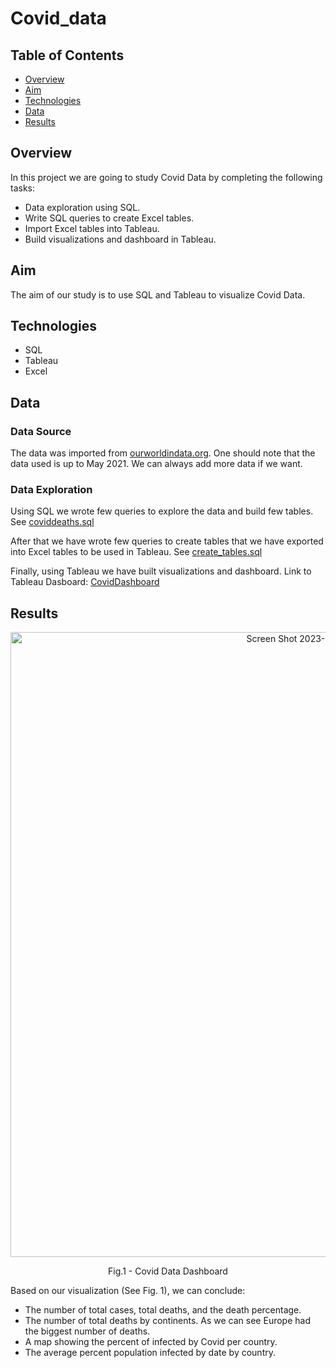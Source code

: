 # Covid_data

## Table of Contents 
* [Overview](#overview)
* [Aim](#aim)
* [Technologies](#technologies)
* [Data](#data)
* [Results](#results)

## Overview 
In this project we are going to study Covid Data by completing the following tasks:
 * Data exploration using SQL.
* Write SQL queries to create Excel tables.
* Import Excel tables into Tableau.
* Build visualizations and dashboard in Tableau.

## Aim
 The aim of our study is to use SQL and Tableau to visualize Covid Data. 

## Technologies 
* SQL 
* Tableau 
* Excel 

## Data
### Data Source 
The data was imported from <a href="https://ourworldindata.org/covid-deaths">ourworldindata.org</a>. One should note that the data used is up to May 2021. We can always add more data if we want. 

### Data Exploration
Using SQL we wrote few queries to explore the data and build few tables. 
See <a href="https://github.com/MireyNM/Covid_Dashboard/blob/main/coviddeaths.sql">coviddeaths.sql</a> 

After that we have wrote few queries to create tables that we have exported into Excel tables to be used in Tableau. See <a href="https://github.com/MireyNM/Covid_Dashboard/blob/main/create_tables.sql">create_tables.sql</a>

Finally, using Tableau we have built visualizations and dashboard. 
Link to Tableau Dasboard: 
<a href="https://public.tableau.com/app/profile/mireille1519/viz/CovidDashboard_16783200101730/CovidDashboard">CovidDashboard</a>

## Results 
<p align = "center">
<img width="1000" alt="Screen Shot 2023-03-08 at 6 31 53 PM" src="https://user-images.githubusercontent.com/109363759/224436719-2c15b37f-2c93-4af7-b9f4-34dc6975c830.png">
</p>
<p align = "center">
Fig.1 -  Covid Data Dashboard
</p>

Based on our visualization (See Fig. 1), we can conclude:
* The number of total cases, total deaths, and the death percentage.
* The number of total deaths by continents. As we can see Europe had the biggest number of deaths. 
* A map showing the percent of infected by Covid per country. 
* The average percent population infected by date by country. 
 

